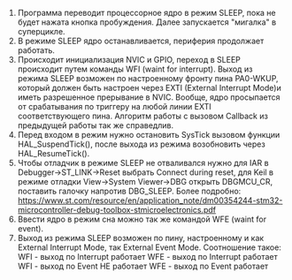 1. Программа переводит процессорное ядро в режим SLEEP, пока не будет нажата кнопка пробуждения. Далее запускается "мигалка" в суперцикле.
2. В режиме SLEEP ядро останавливается, периферия продолжает работать.
3. Происходит инициализация NVIC и GPIO, переход в SLEEP происходит путем команды WFI (waint for interrupt). Выход из режима SLEEP возможен по настроенному фронту пина PA0-WKUP, который должен быть настроен через EXTI (External Interrupt Mode)и иметь разрешенное прерывание в NVIC. Вообще, ядро просыпается от срабатывания по триггеру на любой линии EXTI соответствующего пина. Алгоритм работы с вызовом Callback из предыдущей работы так же справедлив.
4. Перед входом в режим нужно остановить SysTick вызовом функции HAL_SuspendTick(), после выхода из режима возобновить через HAL_ResumeTick().
5. Чтобы отладчик в режиме SLEEP не отваливался нужно для IAR в Debugger->ST_LINK->Reset выбрать Connect during reset, для Keil в режиме отладки View->System Viewer->DBG открыть DBGMCU_CR, поставить галочку напротив DBG_SLEEP. 
Более подробно: https://www.st.com/resource/en/application_note/dm00354244-stm32-microcontroller-debug-toolbox-stmicroelectronics.pdf
6. Ввести ядро в режим сна можно так же командой WFE (waint for event).
7. Выход из режима SLEEP возможен по пину, настроенному и как External Interrupt Mode, так External Event Mode. Соотношение такое:
WFI - выход по Interrupt работает
WFE - выход по Interrupt работает
WFI - выход по Event НЕ работает
WFE - выход по Event работает